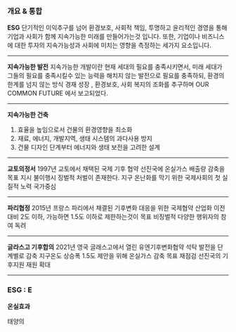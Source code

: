 
### 개요 & 통합

**ESG**
단기적인 이익추구를 넘어 환경보호, 사회적 책임, 투명하고 윤리적인 경영을 통해 
기업과 사회가 함께 지속가능한 미래를 만들어가는것 입니다. 
또한, 기업이나 비즈니스에 대한 투자의 지속가능성과 사회에 미치는 영향을 측정하는 세가지 요소입니다.

---

**지속가능한 발전**
지속가능한 개발이란 현재 세대의 필요를 충족시키면서, 미래 세대가 그들의 필요를 충족시킬수 있는 능력을 해치지 않는 발전으로 
필요를 충족하되, 환경의 한계를 넘지 않는 방식
경재 성장 , 환경보호, 사회 복지의 조화를 추구하며 OUR COMMON FUTURE 에서 보고되었다.

---

**지속가능한 건축**
1. 효율을 높임으로서 건물의 환경영향을 최소화
2. 재료, 에너지, 개발지역, 생태 시스템의 과다사용 방지
3. 건물 디자인 단계부터 에너지와 생태 보전을 고려한 설계

---

**교토의정서**
1997년 교토에서 채택된 국제 기후 협약
선진국에 온실가스 배출량 감축을 목표
지시 불이행시 징벌적 처벌이 존재한다.
지구 온난화를 막기 위한 국제사회의 첫 실질적 노력
국가중심

---

**파리협정**
2015년 프랑스 파리에서 채결된 기후변화 대응을 위한 국제협약
산업화 이전 대비 2도 이하, 가능하면 1.5도 이하로 제한하는것이 목표
비징벌적
다양한 행위자의 참여 독려

---

**글라스고 기후합의**
2021년 영국 글래스고에서 열린  유엔기후변화협약
석탁 발전을 단계별로 감축
지구온도 상승폭 1.5도 제안을 위해 온실가스 감축 목표 재점검
선진국의 기후지원 재원 확대

---

### ESG : E


**온실효과**

태양의 